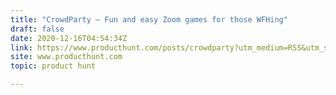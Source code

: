```yaml
---
title: "CrowdParty — Fun and easy Zoom games for those WFHing"
draft: false
date: 2020-12-16T04:54:34Z
link: https://www.producthunt.com/posts/crowdparty?utm_medium=RSS&utm_source=hune
site: www.producthunt.com
topic: product hunt  

---
```

